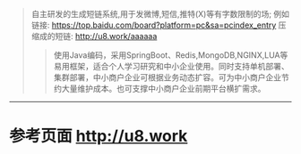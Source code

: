 > 自主研发的生成短链系统,用于发微博,短信,推特(X)等有字数限制的场;
> 例如链接: https://top.baidu.com/board?platform=pc&sa=pcindex_entry 压缩成的短链: http://u8.work/aaaaaa
> >使用Java编码，采用SpringBoot、Redis,MongoDB,NGINX,LUA等易用框架，适合个人学习研究和中小企业使用。同时支持单机部署、集群部署，中小商户企业可根据业务动态扩容。可为中小商户企业节约大量维护成本。也可支撑中小商户企业前期平台横扩需求。

---
# 参考页面 http://u8.work